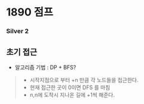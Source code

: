 # 1890 점프

### Silver 2

## 초기 접근

* 알고리즘 기법 : DP + BFS?

> * 시작지점으로 부터 +n 만큼 각 노드들을 접근한다.
> * 현재 접근한 곳이 0이면 DFS 를 마침
> * n,n에 도착시 지나온 길에 +1씩 해준다.